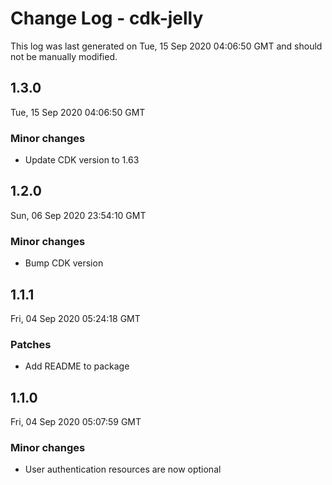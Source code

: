 # Change Log - cdk-jelly

This log was last generated on Tue, 15 Sep 2020 04:06:50 GMT and should not be manually modified.

## 1.3.0
Tue, 15 Sep 2020 04:06:50 GMT

### Minor changes

- Update CDK version to 1.63

## 1.2.0
Sun, 06 Sep 2020 23:54:10 GMT

### Minor changes

- Bump CDK version

## 1.1.1
Fri, 04 Sep 2020 05:24:18 GMT

### Patches

- Add README to package

## 1.1.0
Fri, 04 Sep 2020 05:07:59 GMT

### Minor changes

- User authentication resources are now optional

